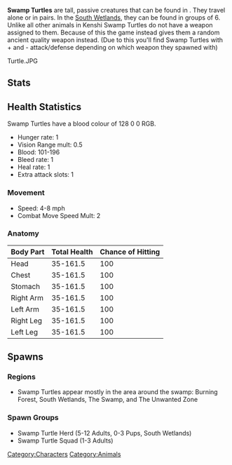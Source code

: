 **Swamp Turtles** are tall, passive creatures that can be found in [](The_Swamp.md). They travel alone or in pairs. In the
[South Wetlands](South_Wetlands.md "wikilink"), they can be found in groups
of 6. Unlike all other animals in Kenshi Swamp Turtles do not have a
weapon assigned to them. Because of this the game instead gives them a
random ancient quality weapon instead. (Due to this you'll find Swamp
Turtles with + and - attack/defense depending on which weapon they
spawned with)

Turtle.JPG

## Stats

## Health Statistics

Swamp Turtles have a blood colour of 128 0 0 RGB.

- Hunger rate: 1
- Vision Range mult: 0.5
- Blood: 101-196
- Bleed rate: 1
- Heal rate: 1
- Extra attack slots: 1

### Movement

- Speed: 4-8 mph
- Combat Move Speed Mult: 2

### Anatomy

| Body Part | Total Health | Chance of Hitting |
|-----------|--------------|-------------------|
| Head      | 35-161.5     | 100               |
| Chest     | 35-161.5     | 100               |
| Stomach   | 35-161.5     | 100               |
| Right Arm | 35-161.5     | 100               |
| Left Arm  | 35-161.5     | 100               |
| Right Leg | 35-161.5     | 100               |
| Left Leg  | 35-161.5     | 100               |

## Spawns

### Regions

- Swamp Turtles appear mostly in the area around the swamp: Burning
  Forest, South Wetlands, The Swamp, and The Unwanted Zone

### Spawn Groups

- Swamp Turtle Herd (5-12 Adults, 0-3 Pups, South Wetlands)
- Swamp Turtle Squad (1-3 Adults)

[Category:Characters](Category:Characters "wikilink")
[Category:Animals](Category:Animals "wikilink")
